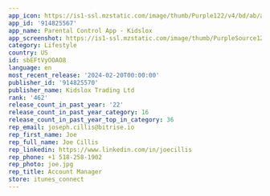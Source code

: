 ```yaml
---
app_icon: https://is1-ssl.mzstatic.com/image/thumb/Purple122/v4/bd/ab/a8/bdaba851-ccb5-6434-d07e-91c266b114f7/AppIcon-0-0-1x_U007emarketing-0-10-0-0-85-220.png/1024x1024bb.png
app_id: '914825567'
app_name: Parental Control App - Kidslox
app_screenshot: https://is1-ssl.mzstatic.com/image/thumb/PurpleSource126/v4/45/87/90/458790ea-ace4-584d-ca4c-d6291585e0dd/a8d22b51-f29a-4782-b96f-4c36ae5dc7ef_02.jpg/1284x2778bb.png
category: Lifestyle
country: US
id: sbEFtVyOOAO8
language: en
most_recent_release: '2024-02-20T00:00:00'
publisher_id: '914825570'
publisher_name: Kidslox Trading Ltd
rank: '462'
release_count_in_past_year: '22'
release_count_in_past_year_category: 16
release_count_in_past_year_top_in_category: 36
rep_email: joseph.cillis@bitrise.io
rep_first_name: Joe
rep_full_name: Joe Cillis
rep_linkedin: https://www.linkedin.com/in/joecillis
rep_phone: +1 518-258-1902
rep_photo: joe.jpg
rep_title: Account Manager
store: itunes_connect
---
```

